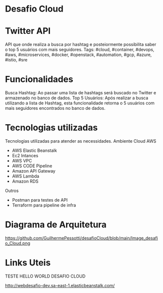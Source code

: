 # Desafio Cloud

# Twitter API

API que onde realiza a busca por hashtag e posteiormente possibilita saber o top 5 usuários com mais seguidores.
Tags:
#cloud, #container, #devops, #aws, #microservices, #docker, #openstack, #automation, #gcp, #azure, #istio, #sre

# Funcionalidades

Busca Hashtag: Ao passar uma lista de hashtags será buscado no Twitter e armazenado no banco de dados.
Top 5 Usuários: Após realizar a busca utilizando a lista de Hashtag, esta funcionalidade retorna o 5 usuários com mais seguidores encontrados no banco de dados.

# Tecnologias utilizadas

Tecnologias utilizadas para atender as necessidades.
Ambiente Cloud AWS
- AWS Elastic Beanstalk
- Ec2 Intances
- AWS VPC
- AWS CODE Pipeline
- Amazon API Gateway
- AWS Lambda
- Amazon RDS

Outros
- Postman para testes de API
- Terraform para pipeline de infra

# Diagrama de Arquitetura
https://github.com/GuilhermePessotti/desafioCloud/blob/main/Image_desafio_Cloud.png

# Links Uteis

TESTE HELLO WORLD DESAFIO CLOUD

http://webdesafio-dev.sa-east-1.elasticbeanstalk.com/
